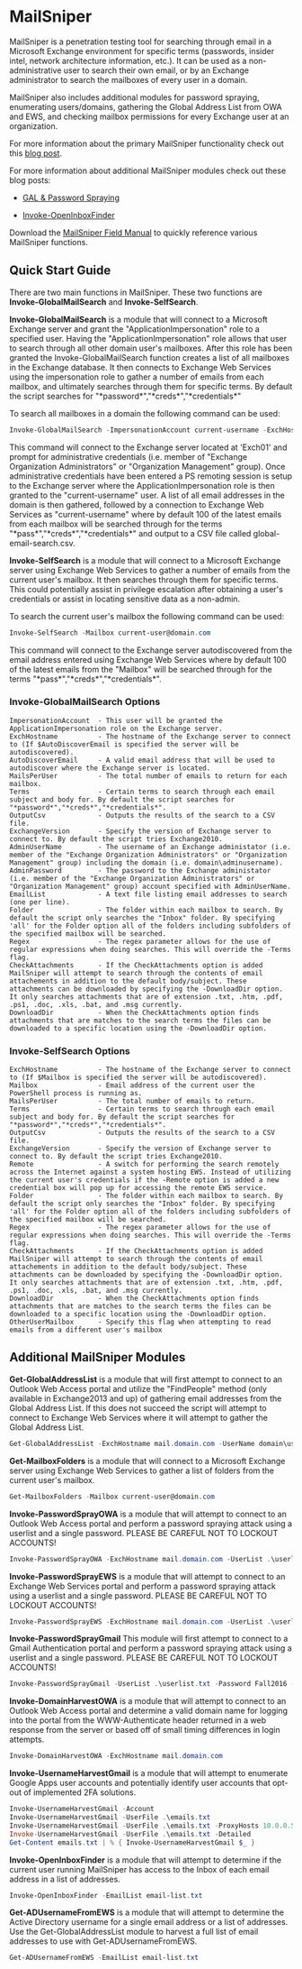 # MailSniper
MailSniper is a penetration testing tool for searching through email in a Microsoft Exchange environment for specific terms (passwords, insider intel, network architecture information, etc.). It can be used as a non-administrative user to search their own email, or by an Exchange administrator to search the mailboxes of every user in a domain.

MailSniper also includes additional modules for password spraying, enumerating users/domains, gathering the Global Address List from OWA and EWS, and checking mailbox permissions for every Exchange user at an organization.

For more information about the primary MailSniper functionality check out this [blog post](http://www.blackhillsinfosec.com/?p=5296).

For more information about additional MailSniper modules check out these blog posts:

- [GAL & Password Spraying](http://www.blackhillsinfosec.com/?p=5330)

- [Invoke-OpenInboxFinder](http://www.blackhillsinfosec.com/?p=5871)

Download the [MailSniper Field Manual](http://www.dafthack.com/files/MailSniper-Field-Manual.pdf) to quickly reference various MailSniper functions.

## Quick Start Guide
There are two main functions in MailSniper. These two functions are **Invoke-GlobalMailSearch** and **Invoke-SelfSearch**.

**Invoke-GlobalMailSearch** is a module that will connect to a Microsoft Exchange server and grant the "ApplicationImpersonation" role to a specified user. Having the "ApplicationImpersonation" role allows that user to search through all other domain user's mailboxes. After this role has been granted the Invoke-GlobalMailSearch function creates a list of all mailboxes in the Exchange database. It then connects to Exchange Web Services using the impersonation role to gather a number of emails from each mailbox, and ultimately searches through them for specific terms. By default the script searches for "\*password\*","\*creds\*","\*credentials\*"

To search all mailboxes in a domain the following command can be used:

```PowerShell
Invoke-GlobalMailSearch -ImpersonationAccount current-username -ExchHostname Exch01 -OutputCsv global-email-search.csv
```

This command will connect to the Exchange server located at 'Exch01' and prompt for administrative credentials (i.e. member of "Exchange Organization Administrators" or "Organization Management" group). Once administrative credentials have been entered a PS remoting session is setup to the Exchange server where the ApplicationImpersonation role is then granted to the "current-username" user. A list of all email addresses in the domain is then gathered, followed by a connection to Exchange Web Services as "current-username" where by default 100 of the latest emails from each mailbox will be searched through for the terms "\*pass\*","\*creds\*","\*credentials\*" and output to a CSV file called global-email-search.csv.

**Invoke-SelfSearch** is a module that will connect to a Microsoft Exchange server using Exchange Web Services to gather a number of emails from the current user's mailbox. It then searches through them for specific terms. This could potentially assist in privilege escalation after obtaining a user's credentials or assist in locating sensitive data as a non-admin.

To search the current user's mailbox the following command can be used:

```PowerShell
Invoke-SelfSearch -Mailbox current-user@domain.com
```

This command will connect to the Exchange server autodiscovered from the email address entered using Exchange Web Services where by default 100 of the latest emails from the "Mailbox" will be searched through for the terms "\*pass\*","\*creds\*","\*credentials\*".

### Invoke-GlobalMailSearch Options
```
ImpersonationAccount  - This user will be granted the ApplicationImpersonation role on the Exchange server.
ExchHostname          - The hostname of the Exchange server to connect to (If $AutoDiscoverEmail is specified the server will be autodiscovered).
AutoDiscoverEmail     - A valid email address that will be used to autodiscover where the Exchange server is located.
MailsPerUser          - The total number of emails to return for each mailbox.
Terms                 - Certain terms to search through each email subject and body for. By default the script searches for "*password*","*creds*","*credentials*".
OutputCsv             - Outputs the results of the search to a CSV file.
ExchangeVersion       - Specify the version of Exchange server to connect to. By default the script tries Exchange2010.
AdminUserName         - The username of an Exchange administator (i.e. member of the "Exchange Organization Administrators" or "Organization Management" group) including the domain (i.e. domain\adminusername).
AdminPassword         - The password to the Exchange administator (i.e. member of the "Exchange Organization Administrators" or "Organization Management" group) account specified with AdminUserName.
EmailList             - A text file listing email addresses to search (one per line).
Folder                - The folder within each mailbox to search. By default the script only searches the "Inbox" folder. By specifying 'all' for the Folder option all of the folders including subfolders of the specified mailbox will be searched.
Regex                 - The regex parameter allows for the use of regular expressions when doing searches. This will override the -Terms flag.
CheckAttachments      - If the CheckAttachments option is added MailSniper will attempt to search through the contents of email attachements in addition to the default body/subject. These attachments can be downloaded by specifying the -DownloadDir option. It only searches attachments that are of extension .txt, .htm, .pdf, .ps1, .doc, .xls, .bat, and .msg currently.
DownloadDir           - When the CheckAttachments option finds attachments that are matches to the search terms the files can be downloaded to a specific location using the -DownloadDir option.
```
### Invoke-SelfSearch Options
```
ExchHostname          - The hostname of the Exchange server to connect to (If $Mailbox is specified the server will be autodiscovered).
Mailbox               - Email address of the current user the PowerShell process is running as.
MailsPerUser          - The total number of emails to return.
Terms                 - Certain terms to search through each email subject and body for. By default the script searches for "*password*","*creds*","*credentials*".
OutputCsv             - Outputs the results of the search to a CSV file.
ExchangeVersion       - Specify the version of Exchange server to connect to. By default the script tries Exchange2010.
Remote                - A switch for performing the search remotely across the Internet against a system hosting EWS. Instead of utilizing the current user's credentials if the -Remote option is added a new credential box will pop up for accessing the remote EWS service.
Folder                - The folder within each mailbox to search. By default the script only searches the "Inbox" folder. By specifying 'all' for the Folder option all of the folders including subfolders of the specified mailbox will be searched.
Regex                 - The regex parameter allows for the use of regular expressions when doing searches. This will override the -Terms flag.
CheckAttachments      - If the CheckAttachments option is added MailSniper will attempt to search through the contents of email attachements in addition to the default body/subject. These attachments can be downloaded by specifying the -DownloadDir option. It only searches attachments that are of extension .txt, .htm, .pdf, .ps1, .doc, .xls, .bat, and .msg currently.
DownloadDir           - When the CheckAttachments option finds attachments that are matches to the search terms the files can be downloaded to a specific location using the -DownloadDir option.
OtherUserMailbox      - Specify this flag when attempting to read emails from a different user's mailbox
```
## Additional MailSniper Modules
**Get-GlobalAddressList** is a module that will first attempt to connect to an Outlook Web Access portal and utilize the "FindPeople" method (only available in Exchange2013 and up) of gathering email addresses from the Global Address List. If this does not succeed the script will attempt to connect to Exchange Web Services where it will attempt to gather the Global Address List.
```PowerShell
Get-GlobalAddressList -ExchHostname mail.domain.com -UserName domain\username -Password Fall2016 -OutFile global-address-list.txt
```
**Get-MailboxFolders** is a module that will connect to a Microsoft Exchange server using Exchange Web Services to gather a list of folders from the current user's mailbox.
```PowerShell
Get-MailboxFolders -Mailbox current-user@domain.com
```
**Invoke-PasswordSprayOWA** is a module that will attempt to connect to an Outlook Web Access portal and perform a password spraying attack using a userlist and a single password. PLEASE BE CAREFUL NOT TO LOCKOUT ACCOUNTS!
```PowerShell
Invoke-PasswordSprayOWA -ExchHostname mail.domain.com -UserList .\userlist.txt -Password Fall2016 -Threads 15 -OutFile owa-sprayed-creds.txt
```
**Invoke-PasswordSprayEWS** is a module that will attempt to connect to an Exchange Web Services portal and perform a password spraying attack using a userlist and a single password. PLEASE BE CAREFUL NOT TO LOCKOUT ACCOUNTS!
```PowerShell
Invoke-PasswordSprayEWS -ExchHostname mail.domain.com -UserList .\userlist.txt -Password Fall2016 -Threads 15 -OutFile sprayed-ews-creds.txt
```
**Invoke-PasswordSprayGmail** This module will first attempt to connect to a Gmail Authentication portal and perform a password spraying attack using a userlist and a single password. PLEASE BE CAREFUL NOT TO LOCKOUT ACCOUNTS!
```PowerShell
Invoke-PasswordSprayGmail -UserList .\userlist.txt -Password Fall2016 -Threads 15 -OutFile gmail-sprayed-creds.txt
```
**Invoke-DomainHarvestOWA** is a module that will attempt to connect to an Outlook Web Access portal and determine a valid domain name for logging into the portal from the WWW-Authenticate header returned in a web response from the server or based off of small timing differences in login attempts.
```PowerShell
Invoke-DomainHarvestOWA -ExchHostname mail.domain.com
```
**Invoke-UsernameHarvestGmail** is a module that will attempt to enumerate Google Apps user accounts and potentially identify user accounts that opt-out of implemented 2FA solutions.
```PowerShell
Invoke-UsernameHarvestGmail -Account
Invoke-UsernameHarvestGmail -UserFile .\emails.txt
Invoke-UsernameHarvestGmail -UserFile .\emails.txt -ProxyHosts 10.0.0.5:8080,10.0.0.6:8080,10.0.0.10:443
Invoke-UsernameHarvestGmail -UserFile .\emails.txt -Detailed
Get-Content emails.txt | % { Invoke-UsernameHarvestGmail $_ }
```
**Invoke-OpenInboxFinder** is a module that will attempt to determine if the current user running MailSniper has access to the Inbox of each email address in a list of addresses.
```PowerShell
Invoke-OpenInboxFinder -EmailList email-list.txt
```
**Get-ADUsernameFromEWS** is a module that will attempt to determine the Active Directory username for a single email address or a list of addresses. Use the Get-GlobalAddressList module to harvest a full list of email addresses to use with Get-ADUsernameFromEWS.
```PowerShell
Get-ADUsernameFromEWS -EmailList email-list.txt
```
